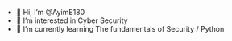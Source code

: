 - 👋 Hi, I’m @AyimE180
- 👀 I’m interested in Cyber Security
- 🌱 I’m currently learning The fundamentals of Security / Python

<!---
AyimE180/AyimE180 is a ✨ special ✨ repository because its `README.md` (this file) appears on your GitHub profile.
You can click the Preview link to take a look at your changes.
--->
